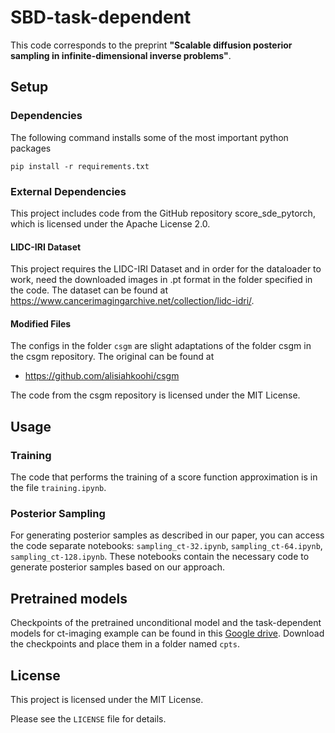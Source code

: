 # SBD-task-dependent
This code corresponds to the preprint **"Scalable diffusion posterior sampling in infinite-dimensional inverse problems"**.
## Setup

### Dependencies
The following command installs some of the most important python packages

`pip install -r requirements.txt`

### External Dependencies

This project includes code from the GitHub repository score_sde_pytorch, which is licensed under the Apache License 2.0.

#### LIDC-IRI Dataset

This project requires the LIDC-IRI Dataset and in order for the dataloader to work, need the downloaded images in .pt format in the folder specified in the code.
The dataset can be found at https://www.cancerimagingarchive.net/collection/lidc-idri/.

#### Modified Files
The configs in the folder `csgm` are slight adaptations of the folder csgm in the csgm repository. The original can be found at

- https://github.com/alisiahkoohi/csgm


The code from the csgm repository is licensed under the MIT License.

## Usage

### Training
The code that performs the training of a score function approximation is in the file `training.ipynb`.


### Posterior Sampling
For generating posterior samples as described in our paper, you can access the code separate notebooks: `sampling_ct-32.ipynb`, `sampling_ct-64.ipynb`, `sampling_ct-128.ipynb`. These notebooks contain the necessary code to generate posterior samples based on our approach.

## Pretrained models
Checkpoints of the pretrained unconditional model and the task-dependent models for ct-imaging example can be found in this
[Google drive](https://drive.google.com/drive/folders/1YIQzhNMF-5Mm24D_JcpMvuu-v7goz_w_). Download the checkpoints and place them in a folder named `cpts`.

## License

This project is licensed under the MIT License.


Please see the `LICENSE` file for details.


